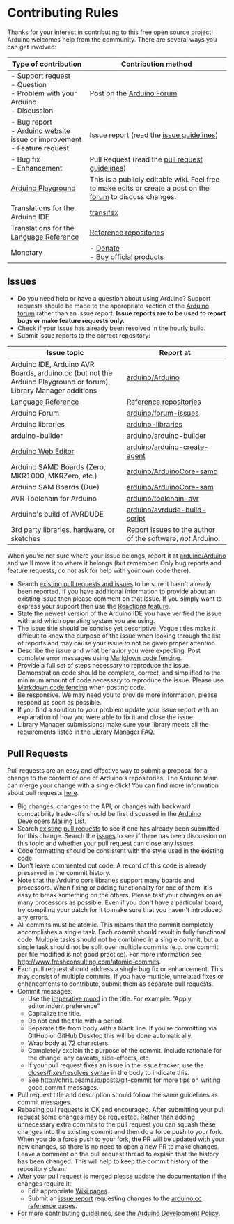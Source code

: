 # Contributing Rules
Thanks for your interest in contributing to this free open source project! Arduino welcomes help from the community. There are several ways you can get involved:

| Type of contribution | Contribution method |
|-|-|
| - Support request<br/>- Question<br/>- Problem with your Arduino<br/>- Discussion | Post on the [Arduino Forum](http://forum.arduino.cc) |
| - Bug report<br/>- [Arduino website](https://www.arduino.cc/) issue or improvement<br/>- Feature request | Issue report (read the [issue guidelines](#issues)) |
| - Bug fix<br/>- Enhancement | Pull Request (read the [pull request guidelines](#pull-requests)) |
| [Arduino Playground](http://playground.arduino.cc/) | This is a publicly editable wiki. Feel free to make edits or create a post on the [forum](http://forum.arduino.cc/index.php?board=24.0) to discuss changes. |
| Translations for the Arduino IDE | [transifex](https://www.transifex.com/mbanzi/arduino-ide-15/) |
| Translations for the [Language Reference](https://www.arduino.cc/reference) | [Reference repositories](https://github.com/arduino?q=reference-) |
| Monetary | - [Donate](https://www.arduino.cc/en/Main/Contribute)<br/>- [Buy official products](https://store.arduino.cc) |


## Issues
- Do you need help or have a question about using Arduino? Support requests should be made to the appropriate section of the [Arduino forum](http://forum.arduino.cc) rather than an issue report. **Issue reports are to be used to report bugs or make feature requests only.**
- Check if your issue has already been resolved in the [hourly build](http://www.arduino.cc/en/Main/Software#hourly).
- Submit issue reports to the correct repository:

| Issue topic | Report at |
|-|-|
| Arduino IDE, Arduino AVR Boards, arduino.cc (but not the Arduino Playground or forum), Library Manager additions | [arduino/Arduino](https://github.com/arduino/Arduino/issues) |
| [Language Reference](https://www.arduino.cc/reference) | [Reference repositories](https://github.com/arduino?q=reference-) |
| Arduino Forum | [arduino/forum-issues](https://github.com/arduino/forum-issues/issues) |
| Arduino libraries | [arduino-libraries](https://github.com/arduino-libraries) |
| arduino-builder | [arduino/arduino-builder](https://github.com/arduino/arduino-builder/issues) |
| [Arduino Web Editor](https://create.arduino.cc/editor) | [arduino/arduino-create-agent](https://github.com/arduino/arduino-create-agent/issues) |
| Arduino SAMD Boards (Zero, MKR1000, MKRZero, etc.) | [arduino/ArduinoCore-samd](https://github.com/arduino/ArduinoCore-samd/issues) |
| Arduino SAM Boards (Due) | [arduino/ArduinoCore-sam](https://github.com/arduino/ArduinoCore-sam/issues) |
| AVR Toolchain for Arduino | [arduino/toolchain-avr](https://github.com/arduino/toolchain-avr/issues) |
| Arduino's build of AVRDUDE | [arduino/avrdude-build-script](https://github.com/arduino/avrdude-build-script/issues) |
| 3rd party libraries, hardware, or sketches | Report issues to the author of the software, *not* Arduino. |

When you're not sure where your issue belongs, report it at [arduino/Arduino](https://github.com/arduino/Arduino) and we'll move it to where it belongs (but remember: Only bug reports and feature requests, do not ask for help with your own code there).

- Search [existing pull requests and issues](https://github.com/arduino/Arduino/issues?q=) to be sure it hasn't already been reported. If you have additional information to provide about an existing issue then please comment on that issue. If you simply want to express your support then use the [Reactions feature](https://github.com/blog/2119-add-reactions-to-pull-requests-issues-and-comments).
- State the newest version of the Arduino IDE you have verified the issue with and which operating system you are using.
- The issue title should be concise yet descriptive. Vague titles make it difficult to know the purpose of the issue when looking through the list of reports and may cause your issue to not be given proper attention.
- Describe the issue and what behavior you were expecting. Post complete error messages using [Markdown code fencing](https://guides.github.com/features/mastering-markdown/#examples).
- Provide a full set of steps necessary to reproduce the issue. Demonstration code should be complete, correct, and simplified to the minimum amount of code necessary to reproduce the issue. Please use [Markdown code fencing](https://guides.github.com/features/mastering-markdown/#examples) when posting code.
- Be responsive. We may need you to provide more information, please respond as soon as possible.
- If you find a solution to your problem update your issue report with an explanation of how you were able to fix it and close the issue.
- Library Manager submissions: make sure your library meets all the requirements listed in the [Library Manager FAQ](https://github.com/arduino/Arduino/wiki/Library-Manager-FAQ).


## Pull Requests
Pull requests are an easy and effective way to submit a proposal for a change to the content of one of Arduino's repositories. The Arduino team can merge your change with a single click! You can find more information about pull requests [here](https://help.github.com/articles/creating-a-pull-request/).
- Big changes, changes to the API, or changes with backward compatibility trade-offs should be first discussed in the [Arduino Developers Mailing List](https://groups.google.com/a/arduino.cc/forum/#!forum/developers).
- Search [existing pull requests](https://github.com/arduino/Arduino/pulls?q=) to see if one has already been submitted for this change. Search the [issues](https://github.com/arduino/Arduino/issues?q=is%3Aissue) to see if there has been discussion on this topic and whether your pull request can close any issues.
- Code formatting should be consistent with the style used in the existing code.
- Don't leave commented out code. A record of this code is already preserved in the commit history.
- Note that the Arduino core libraries support many boards and processors. When fixing or adding functionality for one of them, it's easy to break something on the others. Please test your changes on as many processors as possible. Even if you don't have a particular board, try compiling your patch for it to make sure that you haven't introduced any errors.
- All commits must be atomic. This means that the commit completely accomplishes a single task. Each commit should result in fully functional code. Multiple tasks should not be combined in a single commit, but a single task should not be split over multiple commits (e.g. one commit per file modified is not good practice). For more information see http://www.freshconsulting.com/atomic-commits.
- Each pull request should address a single bug fix or enhancement. This may consist of multiple commits. If you have multiple, unrelated fixes or enhancements to contribute, submit them as separate pull requests.
- Commit messages:
  - Use the [imperative mood](http://chris.beams.io/posts/git-commit/#imperative) in the title. For example: "Apply editor.indent preference"
  - Capitalize the title.
  - Do not end the title with a period.
  - Separate title from body with a blank line. If you're committing via GitHub or GitHub Desktop this will be done automatically.
  - Wrap body at 72 characters.
  - Completely explain the purpose of the commit. Include rationale for the change, any caveats, side-effects, etc.
  - If your pull request fixes an issue in the issue tracker, use the [closes/fixes/resolves syntax](https://help.github.com/articles/closing-issues-via-commit-messages) in the body to indicate this.
  - See http://chris.beams.io/posts/git-commit for more tips on writing good commit messages.
- Pull request title and description should follow the same guidelines as commit messages.
- Rebasing pull requests is OK and encouraged. After submitting your pull request some changes may be requested. Rather than adding unnecessary extra commits to the pull request you can squash these changes into the existing commit and then do a force push to your fork. When you do a force push to your fork, the PR will be updated with your new changes, so there is no need to open a new PR to make changes. Leave a comment on the pull request thread to explain that the history has been changed. This will help to keep the commit history of the repository clean.
- After your pull request is merged please update the documentation if the changes require it:
  - Edit appropriate [Wiki pages](https://github.com/arduino/Arduino/wiki/_pages).
  - Submit an [issue report](https://github.com/arduino/Arduino/issues/new) requesting changes to the [arduino.cc reference pages](https://www.arduino.cc/en/Reference/HomePage).
- For more contributing guidelines, see the [Arduino Development Policy](https://github.com/arduino/Arduino/wiki/Development-Policy).
